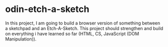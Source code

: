 # odin-etch-a-sketch

In this project, I am going to build a browser version of something between a sketchpad and an Etch-A-Sketch. This project should strengthen and build on everything i have learned so far (HTML, CS, JavaScript (DOM Manipulation)).
